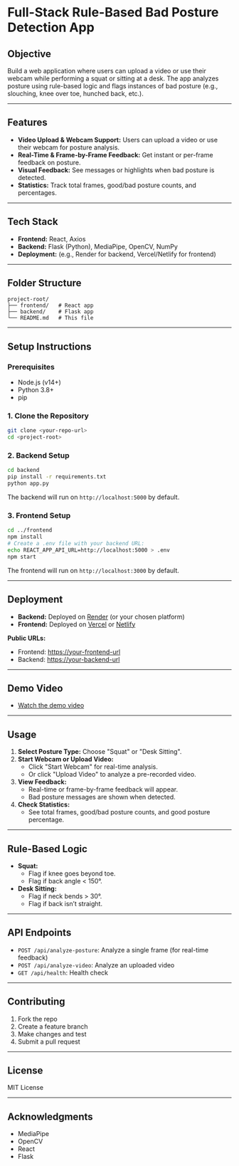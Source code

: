 # Full-Stack Rule-Based Bad Posture Detection App

## Objective

Build a web application where users can upload a video or use their webcam while performing a squat or sitting at a desk. The app analyzes posture using rule-based logic and flags instances of bad posture (e.g., slouching, knee over toe, hunched back, etc.).

---

## Features

- **Video Upload & Webcam Support:** Users can upload a video or use their webcam for posture analysis.
- **Real-Time & Frame-by-Frame Feedback:** Get instant or per-frame feedback on posture.
- **Visual Feedback:** See messages or highlights when bad posture is detected.
- **Statistics:** Track total frames, good/bad posture counts, and percentages.

---

## Tech Stack

- **Frontend:** React, Axios
- **Backend:** Flask (Python), MediaPipe, OpenCV, NumPy
- **Deployment:** (e.g., Render for backend, Vercel/Netlify for frontend)

---

## Folder Structure

```
project-root/
├── frontend/   # React app
├── backend/    # Flask app
└── README.md   # This file
```

---

## Setup Instructions

### Prerequisites

- Node.js (v14+)
- Python 3.8+
- pip

### 1. Clone the Repository

```sh
git clone <your-repo-url>
cd <project-root>
```

### 2. Backend Setup

```sh
cd backend
pip install -r requirements.txt
python app.py
```

The backend will run on `http://localhost:5000` by default.

### 3. Frontend Setup

```sh
cd ../frontend
npm install
# Create a .env file with your backend URL:
echo REACT_APP_API_URL=http://localhost:5000 > .env
npm start
```

The frontend will run on `http://localhost:3000` by default.

---

## Deployment

- **Backend:** Deployed on [Render](https://render.com/) (or your chosen platform)
- **Frontend:** Deployed on [Vercel](https://vercel.com/) or [Netlify](https://netlify.com/)

**Public URLs:**

- Frontend: [https://your-frontend-url](https://your-frontend-url)
- Backend: [https://your-backend-url](https://your-backend-url)

---

## Demo Video

- [Watch the demo video](https://your-demo-video-link)

---

## Usage

1. **Select Posture Type:** Choose "Squat" or "Desk Sitting".
2. **Start Webcam or Upload Video:**
   - Click "Start Webcam" for real-time analysis.
   - Or click "Upload Video" to analyze a pre-recorded video.
3. **View Feedback:**
   - Real-time or frame-by-frame feedback will appear.
   - Bad posture messages are shown when detected.
4. **Check Statistics:**
   - See total frames, good/bad posture counts, and good posture percentage.

---

## Rule-Based Logic

- **Squat:**
  - Flag if knee goes beyond toe.
  - Flag if back angle < 150°.
- **Desk Sitting:**
  - Flag if neck bends > 30°.
  - Flag if back isn’t straight.

---

## API Endpoints

- `POST /api/analyze-posture`: Analyze a single frame (for real-time feedback)
- `POST /api/analyze-video`: Analyze an uploaded video
- `GET /api/health`: Health check

---

## Contributing

1. Fork the repo
2. Create a feature branch
3. Make changes and test
4. Submit a pull request

---

## License

MIT License

---

## Acknowledgments

- MediaPipe
- OpenCV
- React
- Flask

